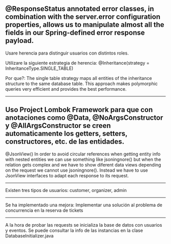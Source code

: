 
@ResponseStatus annotated error classes, in combination with the server.error configuration properties, allows us to manipulate almost all the fields in our Spring-defined error response payload.
---
Usare herencia para distinguir usuarios con distintos roles.

Utilizare la siguiente estrategia de herencia: 
@Inheritance(strategy = InheritanceType.SINGLE_TABLE)

Por que?:
The single table strategy maps all entities of the inheritance structure to the same database table. This approach makes polymorphic queries very efficient and provides the best performance.

---
Uso Project Lombok Framework para que con anotaciones como @Data, @NoArgsConstructor y @AllArgsConstructor se creen automaticamente los getters, setters, constructores, etc. de las entidades.
---
@JsonView()
In order to avoid circular references when getting entity info with nested entities we can use something like jsoningnore() but when the relation gets complex and we have to show diferent data views depending on the request we cannot use jsoningnore().
Instead we have to use JsonView interfaces to adapt each response to its request.

---
Existen tres tipos de usuarios: customer, organizer, admin

---
Se ha implementado una mejora: Implementar una solución al problema de concurrencia en la reserva de tickets

---
A la hora de probar las requests se inicializa la base de datos con usuarios y eventos. Se puede consultar la info de las instancias en la clase DatabaseInitializer.java
